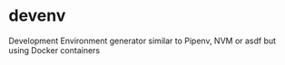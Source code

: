 # devenv
Development Environment generator similar to Pipenv, NVM or asdf but using Docker containers
